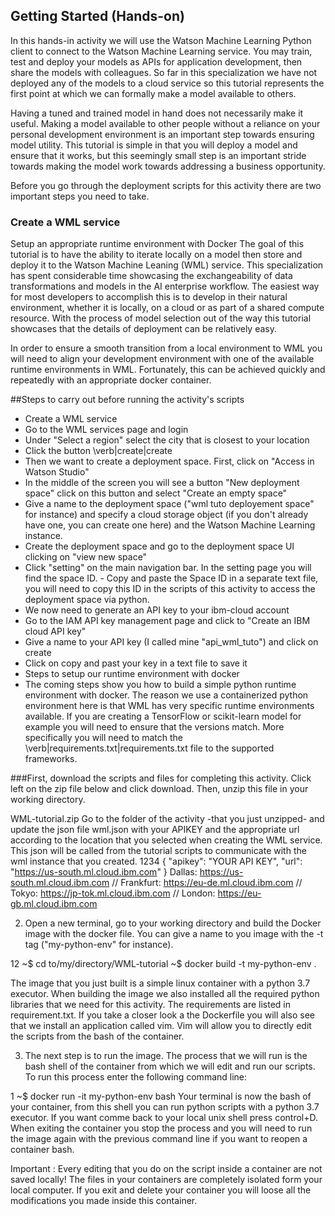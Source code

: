 ## Getting Started (Hands-on)

In this hands-in activity we will use the Watson Machine Learning Python client to connect to the Watson Machine Learning service. You may train, test and deploy your models as APIs for application development, then share the models with colleagues. So far in this specialization we have not deployed any of the models to a cloud service so this tutorial represents the first point at which we can formally make a model available to others.

Having a tuned and trained model in hand does not necessarily make it useful. Making a model available to other people without a reliance on your personal development environment is an important step towards ensuring model utility. This tutorial is simple in that you will deploy a model and ensure that it works, but this seemingly small step is an important stride towards making the model work towards addressing a business opportunity.

Before you go through the deployment scripts for this activity there are two important steps you need to take.

### Create a WML service

Setup an appropriate runtime environment with Docker
The goal of this tutorial is to have the ability to iterate locally on a model then store and deploy it to the Watson Machine Leaning (WML) service. This specialization has spent considerable time showcasing the exchangeability of data transformations and models in the AI enterprise workflow. The easiest way for most developers to accomplish this is to develop in their natural environment, whether it is locally, on a cloud or as part of a shared compute resource. With the process of model selection out of the way this tutorial showcases that the details of deployment can be relatively easy.

In order to ensure a smooth transition from a local environment to WML you will need to align your development environment with one of the available runtime environments in WML. Fortunately, this can be achieved quickly and repeatedly with an appropriate docker container. 

##Steps to carry out before running the activity's scripts

- Create a WML service
- Go to the WML services page and login
- U​nder "Select a region" select the city that is closest to your location
- Click the button \verb|create|create
- T​hen we want to create a deployment space. First, click on "Access in Watson Studio"
- I​n the middle of the screen you will see a button "New deployment space" click on this button and select "Create an empty space"
- Give a name to the deployment space ("wml tuto deployement space" for instance) and specify a cloud storage object (if you don't already have one, you can create one here) and the Watson Machine Learning instance.
- C​reate the deployment space and go to the deployment space UI clicking on "view new space"
- Click "setting" on the main navigation bar. In the setting page you will find the space ID. - Copy and paste the Space ID in a separate text file, you will need to copy this ID in the scripts of this activity to access the deployment space via python.
- We now need to generate an API key to your ibm-cloud account
- Go to the IAM API key management page and click to "Create an IBM cloud API key"
- G​ive a name to your API key (I called mine "api_wml_tuto") and click on create
- Click on copy and past your key in a text file to save it
- Steps to setup our runtime environment with docker
- The coming steps show you how to build a simple python runtime environment with docker. The reason we use a containerized python environment here is that WML has very specific runtime environments available. If you are creating a TensorFlow or scikit-learn model for example you will need to ensure that the versions match. More specifically you will need to match the \verb|requirements.txt|requirements.txt file to the supported frameworks.

###First, download the scripts and files for completing this activity. Click left on the zip file below and click download. Then, unzip this file in your working directory.

WML-tutorial.zip
Go to the folder of the activity -that you just unzipped- and update the json file wml.json with your APIKEY and the appropriate url according to the location that you selected when creating the WML service. This json will be called from the tutorial scripts to communicate with the wml instance that you created.
1234
{
  "apikey": "YOUR API KEY",
  "url": "https://us-south.ml.cloud.ibm.com"
}
Dallas: https://us-south.ml.cloud.ibm.com // Frankfurt: https://eu-de.ml.cloud.ibm.com  //  Tokyo: https://jp-tok.ml.cloud.ibm.com // London: https://eu-gb.ml.cloud.ibm.com

2. Open a new terminal, go to your working directory and build the Docker image with the docker file. You can give a name to you image with the -t tag ("my-python-env" for instance).

12
~$ cd to/my/directory/WML-tutorial
~$ docker build -t my-python-env .


The image that you just built is a simple linux container with a python 3.7 executor. When building the image we also installed all the required python libraries that we need for this activity. The requirements are listed in requirement.txt. If you take a closer look a the Dockerfile you will also see that we install an application called vim. Vim will allow you to directly edit the scripts from the bash of the container.

3. The next step is to run the image. The process that we will run is the bash shell of the container from which we will edit and run our scripts. To run this process enter the following command line:

1
~$ docker run -it my-python-env bash
Your terminal is now the bash of your container, from this shell you can run python scripts with a python 3.7 executor. If you want comme back to your local unix shell press control+D. When exiting the container you stop the process and you will need to run the image again with the previous command line if you want to reopen a container bash. 

Important : Every editing that you do on the script inside a container are not saved locally! The files in your containers are completely isolated form your local computer. If you exit and delete your container you will loose all the modifications you made inside this container.

